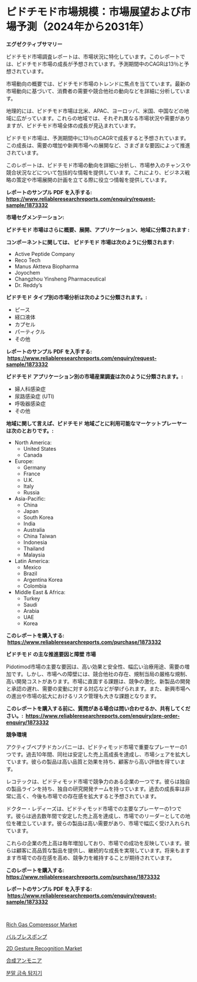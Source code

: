 <p><h1>ピドチモド市場規模：市場展望および市場予測（2024年から2031年）</h1></p><p><strong>エグゼクティブサマリー</strong></p>
<p><p>ピドチモド市場調査レポートは、市場状況に特化しています。このレポートでは、ピドチモド市場の成長が予想されています。予測期間中のCAGRは13％と予想されています。</p><p>市場動向の概要では、ピドチモド市場のトレンドに焦点を当てています。最新の市場動向に基づいて、消費者の需要や競合他社の動向などを詳細に分析しています。</p><p>地理的には、ピドチモド市場は北米、APAC、ヨーロッパ、米国、中国などの地域に広がっています。これらの地域では、それぞれ異なる市場状況や需要がありますが、ピドチモド市場全体の成長が見込まれています。</p><p>ピドチモド市場は、予測期間中に13％のCAGRで成長すると予想されています。この成長は、需要の増加や新興市場への展開など、さまざまな要因によって推進されています。</p><p>このレポートは、ピドチモド市場の動向を詳細に分析し、市場参入のチャンスや競合状況などについて包括的な情報を提供しています。これにより、ビジネス戦略の策定や市場展開の計画を立てる際に役立つ情報を提供しています。</p></p>
<p><strong>レポートのサンプル PDF を入手する: <a href="https://www.reliableresearchreports.com/enquiry/request-sample/1873332">https://www.reliableresearchreports.com/enquiry/request-sample/1873332</a></strong></p>
<p><strong>市場セグメンテーション:</strong></p>
<p><strong> ピドチモド 市場はさらに概要、展開、アプリケーション、地域に分類されます :</strong></p>
<p><strong>コンポーネントに関しては、 ピドチモド 市場は次のように分類されます: &nbsp;</strong></p>
<p><ul><li>Active Peptide Company</li><li>Reco Tech</li><li>Manus Aktteva Biopharma</li><li>Joyochem</li><li>Changzhou Yinsheng Pharmaceutical</li><li>Dr. Reddy’s</li></ul></p>
<p><strong> ピドチモド タイプ別の市場分析は次のように分類されます。:</strong></p>
<p><ul><li>ピース</li><li>経口液体</li><li>カプセル</li><li>パーティクル</li><li>その他</li></ul></p>
<p><strong>レポートのサンプル PDF を入手する: &nbsp;<a href="https://www.reliableresearchreports.com/enquiry/request-sample/1873332">https://www.reliableresearchreports.com/enquiry/request-sample/1873332</a></strong></p>
<p><strong> ピドチモド アプリケーション別の市場産業調査は次のように分類されます。:</strong></p>
<p><ul><li>婦人科感染症</li><li>尿路感染症 (UTI)</li><li>呼吸器感染症</li><li>その他</li></ul></p>
<p><strong>地域に関して言えば、ピドチモド 地域ごとに利用可能なマーケットプレーヤーは次のとおりです。:</strong></p>
<p><ul>
    <li>
        North America:
        <ul>
            <li>United States</li>
            <li>Canada</li>
        </ul>
    </li>
    <li>
        Europe:
        <ul>
            <li>Germany</li>
            <li>France</li>
            <li>U.K.</li>
            <li>Italy</li>
            <li>Russia</li>
        </ul>
    </li>
    <li>
        Asia-Pacific:
        <ul>
            <li>China</li>
            <li>Japan</li>
            <li>South Korea</li>
            <li>India</li>
            <li>Australia</li>
            <li>China Taiwan</li>
            <li>Indonesia</li>
            <li>Thailand</li>
            <li>Malaysia</li>
        </ul>
    </li>
    <li>
        Latin America:
        <ul>
            <li>Mexico</li>
            <li>Brazil</li>
            <li>Argentina Korea</li>
            <li>Colombia</li>
        </ul>
    </li>
    <li>
        Middle East & Africa:
        <ul>
            <li>Turkey</li>
            <li>Saudi</li>
            <li>Arabia</li>
            <li>UAE</li>
            <li>Korea</li>
        </ul>
    </li>
    </ul></p>
<p><strong>このレポートを購入する: &nbsp;<a href="https://www.reliableresearchreports.com/purchase/1873332">https://www.reliableresearchreports.com/purchase/1873332</a></strong></p>
<p><strong>ピドチモド の主な推進要因と障壁 市場</strong></p>
<p><p>Pidotimod市場の主要な要因は、高い効果と安全性、幅広い治療用途、需要の増加です。しかし、市場への障壁には、競合他社の存在、規制当局の厳格な規制、高い開発コストがあります。市場に直面する課題は、競争の激化、新製品の開発と承認の遅れ、需要の変動に対する対応などが挙げられます。また、新興市場への進出や市場の拡大におけるリスク管理も大きな課題となります。</p></p>
<p><strong>このレポートを購入する前に、質問がある場合は問い合わせるか、共有してください。:&nbsp; <a href="https://www.reliableresearchreports.com/enquiry/pre-order-enquiry/1873332">https://www.reliableresearchreports.com/enquiry/pre-order-enquiry/1873332</a></strong></p>
<p><strong>競争環境</strong></p>
<p><p>アクティブペプチドカンパニーは、ピドティモッド市場で重要なプレーヤーの1つです。過去10年間、同社は安定した売上高成長を達成し、市場シェアを拡大しています。彼らの製品は高い品質と効果を持ち、顧客から高い評価を得ています。</p><p>レコテックは、ピドティモッド市場で競争力のある企業の一つです。彼らは独自の製品ラインを持ち、独自の研究開発チームを持っています。過去の成長率は非常に高く、今後も市場での存在感を拡大すると予想されています。</p><p>ドクター・レディーズは、ピドティモッド市場での主要なプレーヤーの1つです。彼らは過去数年間で安定した売上高を達成し、市場でのリーダーとしての地位を確立しています。彼らの製品は高い需要があり、市場で幅広く受け入れられています。</p><p>これらの企業の売上高は毎年増加しており、市場での成功を反映しています。彼らは顧客に高品質な製品を提供し、継続的な成長を実現しています。将来もますます市場での存在感を高め、競争力を維持することが期待されています。</p></p>
<p><strong>このレポートを購入する: &nbsp; <a href="https://www.reliableresearchreports.com/purchase/1873332">https://www.reliableresearchreports.com/purchase/1873332</a></strong></p>
<p><strong>レポートのサンプル PDF を入手する: &nbsp;<a href="https://www.reliableresearchreports.com/enquiry/request-sample/1873332">https://www.reliableresearchreports.com/enquiry/request-sample/1873332</a></strong><strong></strong></p>
<p>&nbsp;</p>
<p><p><a href="https://shimmer-gardenia-37a.notion.site/Rich-Gas-Compressor-Market-Size-Share-Trends-Analysis-Report-By-Application-Regional-Outlook-Co-bd72179f3c7e467a895c21e9a0bcfa8f">Rich Gas Compressor Market</a></p><p><a href="https://medium.com/@arimuller2009/%E3%83%90%E3%83%AB%E3%83%96%E3%83%AC%E3%82%B9%E3%83%9D%E3%83%B3%E3%83%97%E5%B8%82%E5%A0%B4-%E7%AB%B6%E4%BA%89%E5%88%86%E6%9E%90-%E5%B8%82%E5%A0%B4%E5%8B%95%E5%90%91-%E3%81%9D%E3%81%97%E3%81%A62031%E5%B9%B4%E3%81%BE%E3%81%A7%E3%81%AE%E4%BA%88%E6%B8%AC-2f64bd5b7563">バルブレスポンプ</a></p><p><a href="https://view.publitas.com/reportprime-1/2d-gesture-recognition-market-size-2024-2031-global-industrial-analysis-key-geographical-regions-market-share-top-key-players-product-types-and-forecast-research-report/">2D Gesture Recognition Market</a></p><p><a href="https://github.com/zjkmgcs938405/Market-Research-Report-List-1/blob/main/46749302625.md">合成アンモニア</a></p><p><a href="https://github.com/vsnao330707/Market-Research-Report-List-1/blob/main/21585492197.md">분말 금속 탐지기</a></p></p>